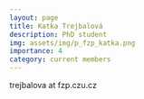 ```yaml
---
layout: page
title: Katka Trejbalová
description: PhD student
img: assets/img/p_fzp_katka.png
importance: 4
category: current members
---
```


trejbalova at fzp.czu.cz